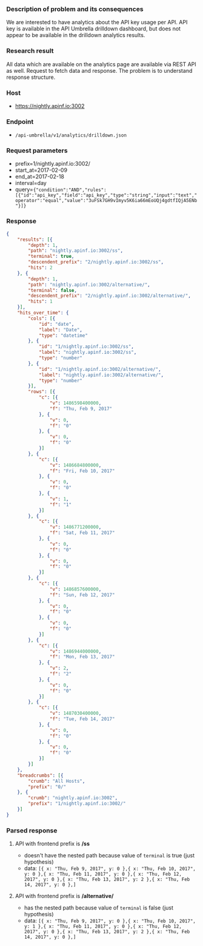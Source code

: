 ### Description of problem and its consequences 
We are interested to have analytics about the API key usage per API. API key is available in the API Umbrella drilldown dashboard, but does not appear to be available in the drilldown analytics results.

### Research result

All data which are available on the analytics page are available via REST API as well. Request to fetch data and response. The problem is to understand response structure.


### Host
- https://nightly.apinf.io:3002
### Endpoint
- `/api-umbrella/v1/analytics/drilldown.json`
### Request parameters
- prefix=1/nightly.apinf.io:3002/
- start_at=2017-02-09
- end_at=2017-02-18
- interval=day
- query=`{"condition":"AND","rules":[{"id":"api_key","field":"api_key","type":"string","input":"text","operator":"equal","value":"3uFSk7GH9vImyv5K6ia66mEoUQj4gdtfIQjA5ENb"}]}`

### Response
```json
{
	"results": [{
		"depth": 1,
		"path": "nightly.apinf.io:3002/ss",
		"terminal": true,
		"descendent_prefix": "2/nightly.apinf.io:3002/ss",
		"hits": 2
	}, {
		"depth": 1,
		"path": "nightly.apinf.io:3002/alternative/",
		"terminal": false,
		"descendent_prefix": "2/nightly.apinf.io:3002/alternative/",
		"hits": 1
	}],
	"hits_over_time": {
		"cols": [{
			"id": "date",
			"label": "Date",
			"type": "datetime"
		}, {
			"id": "1/nightly.apinf.io:3002/ss",
			"label": "nightly.apinf.io:3002/ss",
			"type": "number"
		}, {
			"id": "1/nightly.apinf.io:3002/alternative/",
			"label": "nightly.apinf.io:3002/alternative/",
			"type": "number"
		}],
		"rows": [{
			"c": [{
				"v": 1486598400000,
				"f": "Thu, Feb 9, 2017"
			}, {
				"v": 0,
				"f": "0"
			}, {
				"v": 0,
				"f": "0"
			}]
		}, {
			"c": [{
				"v": 1486684800000,
				"f": "Fri, Feb 10, 2017"
			}, {
				"v": 0,
				"f": "0"
			}, {
				"v": 1,
				"f": "1"
			}]
		}, {
			"c": [{
				"v": 1486771200000,
				"f": "Sat, Feb 11, 2017"
			}, {
				"v": 0,
				"f": "0"
			}, {
				"v": 0,
				"f": "0"
			}]
		}, {
			"c": [{
				"v": 1486857600000,
				"f": "Sun, Feb 12, 2017"
			}, {
				"v": 0,
				"f": "0"
			}, {
				"v": 0,
				"f": "0"
			}]
		}, {
			"c": [{
				"v": 1486944000000,
				"f": "Mon, Feb 13, 2017"
			}, {
				"v": 2,
				"f": "2"
			}, {
				"v": 0,
				"f": "0"
			}]
		}, {
			"c": [{
				"v": 1487030400000,
				"f": "Tue, Feb 14, 2017"
			}, {
				"v": 0,
				"f": "0"
			}, {
				"v": 0,
				"f": "0"
			}]
		}]
	},
	"breadcrumbs": [{
		"crumb": "All Hosts",
		"prefix": "0/"
	}, {
		"crumb": "nightly.apinf.io:3002",
		"prefix": "1/nightly.apinf.io:3002/"
	}]
}
```

### Parsed response
1. API with frontend prefix is **/ss** 
   - doesn't have the nested path because value of `terminal` is true (just hypothesis)
   - data: `[{
        x: "Thu, Feb 9, 2017",
        y: 0
   },{
        x: "Thu, Feb 10, 2017",
        y: 0
   },{
        x: "Thu, Feb 11, 2017",
        y: 0
   },{
        x: "Thu, Feb 12, 2017",
        y: 0
   },{
        x: "Thu, Feb 13, 2017",
        y: 2
   },{
        x: "Thu, Feb 14, 2017",
        y: 0
   },]`

2. API with frontend prefix is **/alternative/**
   - has the nested path because value of `terminal` is false (just hypothesis)
   - data: `[{
        x: "Thu, Feb 9, 2017",
        y: 0
   },{
        x: "Thu, Feb 10, 2017",
        y: 1
   },{
        x: "Thu, Feb 11, 2017",
        y: 0
   },{
        x: "Thu, Feb 12, 2017",
        y: 0
   },{
        x: "Thu, Feb 13, 2017",
        y: 2
   },{
        x: "Thu, Feb 14, 2017",
        y: 0
   },]`